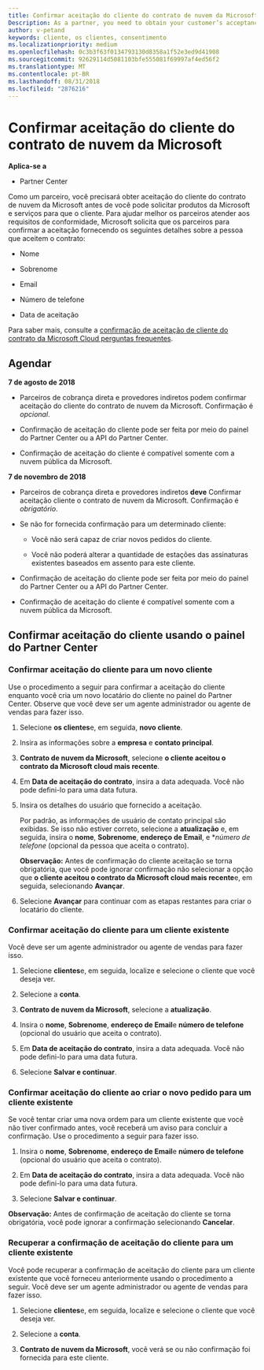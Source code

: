 ```yaml
---
title: Confirmar aceitação do cliente do contrato de nuvem da Microsoft | Partner Center
Description: As a partner, you need to obtain your customer’s acceptance of the Microsoft Cloud Agreement before you can order Microsoft products and services for that customer. To better help partners meet compliance requirements, Microsoft asks partners to confirm acceptance by providing certain details regarding the person who accepted the agreement.
author: v-petand
keywords: cliente, os clientes, consentimento
ms.localizationpriority: medium
ms.openlocfilehash: 0c3b3f63f0134793130d8358a1f52e3ed9d41908
ms.sourcegitcommit: 92629114d5081103bfe555081f69997af4ed56f2
ms.translationtype: MT
ms.contentlocale: pt-BR
ms.lasthandoff: 08/31/2018
ms.locfileid: "2876216"
---
```

# <a name="confirm-customer-acceptance-of-the-microsoft-cloud-agreement"></a>Confirmar aceitação do cliente do contrato de nuvem da Microsoft

**Aplica-se a**
-  Partner Center

Como um parceiro, você precisará obter aceitação do cliente do contrato de nuvem da Microsoft antes de você pode solicitar produtos da Microsoft e serviços para que o cliente. Para ajudar melhor os parceiros atender aos requisitos de conformidade, Microsoft solicita que os parceiros para confirmar a aceitação fornecendo os seguintes detalhes sobre a pessoa que aceitem o contrato: 

-   Nome

-   Sobrenome

-   Email

-   Número de telefone

-   Data de aceitação

Para saber mais, consulte a [confirmação de aceitação de cliente do contrato da Microsoft Cloud perguntas frequentes](https://docs.microsoft.com/en-us/partner-center/confirm-consent-faq).

## <a name="schedule"></a>Agendar

**7 de agosto de 2018**

-   Parceiros de cobrança direta e provedores indiretos podem confirmar aceitação do cliente do contrato de nuvem da Microsoft. Confirmação é *opcional*.

-   Confirmação de aceitação do cliente pode ser feita por meio do painel do Partner Center ou a API do Partner Center.

-   Confirmação de aceitação do cliente é compatível somente com a nuvem pública da Microsoft.


**7 de novembro de 2018**

-   Parceiros de cobrança direta e provedores indiretos **deve** Confirmar aceitação cliente o contrato de nuvem da Microsoft. Confirmação é *obrigatório*.

-   Se não for fornecida confirmação para um determinado cliente:

    -   Você não será capaz de criar novos pedidos do cliente.

    -   Você não poderá alterar a quantidade de estações das assinaturas existentes baseados em assento para este cliente.

-   Confirmação de aceitação do cliente pode ser feita por meio do painel do Partner Center ou a API do Partner Center.

-   Confirmação de aceitação do cliente é compatível somente com a nuvem pública da Microsoft.


## <a name="confirming-customer-acceptance-using-partner-center-dashboard"></a>Confirmar aceitação do cliente usando o painel do Partner Center

### <a name="confirm-customer-acceptance-for-a-new-customer"></a>Confirmar aceitação do cliente para um novo cliente

Use o procedimento a seguir para confirmar a aceitação do cliente enquanto você cria um novo locatário do cliente no painel do Partner Center. Observe que você deve ser um agente administrador ou agente de vendas para fazer isso. 
1.  Selecione **os clientes**e, em seguida, **novo cliente**.

2.  Insira as informações sobre a **empresa** e **contato principal**.

3.  **Contrato de nuvem da Microsoft**, selecione **o cliente aceitou o contrato da Microsoft cloud mais recente**. 

4.  Em **Data de aceitação do contrato**, insira a data adequada. Você não pode defini-lo para uma data futura.

5.  Insira os detalhes do usuário que fornecido a aceitação. 

    Por padrão, as informações de usuário de contato principal são exibidas. Se isso não estiver correto, selecione a **atualização** e, em seguida, insira o **nome**, **Sobrenome**, **endereço de Email**, e **número de telefone* (opcional da pessoa que aceita o contrato).

    **Observação:** Antes de confirmação do cliente aceitação se torna obrigatória, que você pode ignorar confirmação não selecionar a opção que **o cliente aceitou o contrato da Microsoft cloud mais recente**e, em seguida, selecionando **Avançar**.

6.  Selecione **Avançar** para continuar com as etapas restantes para criar o locatário do cliente.

### <a name="confirm-customer-acceptance-for-an-existing-customer"></a>Confirmar aceitação do cliente para um cliente existente

Você deve ser um agente administrador ou agente de vendas para fazer isso. 

1.  Selecione **clientes**e, em seguida, localize e selecione o cliente que você deseja ver. 

2.  Selecione a **conta**.

3.  **Contrato de nuvem da Microsoft**, selecione a **atualização**.

4.  Insira o **nome**, **Sobrenome**, **endereço de Email**e **número de telefone** (opcional do usuário que aceita o contrato).

5.  Em **Data de aceitação do contrato**, insira a data adequada. Você não pode defini-lo para uma data futura.

6.  Selecione **Salvar e continuar**.

### <a name="confirm-customer-acceptance-while-creating-new-order-for-an-existing-customer"></a>Confirmar aceitação do cliente ao criar o novo pedido para um cliente existente

Se você tentar criar uma nova ordem para um cliente existente que você não tiver confirmado antes, você receberá um aviso para concluir a confirmação. Use o procedimento a seguir para fazer isso. 

1.  Insira o **nome**, **Sobrenome**, **endereço de Email**e **número de telefone** (opcional do usuário que aceita o contrato).

2.  Em **Data de aceitação do contrato**, insira a data adequada. Você não pode defini-lo para uma data futura.

3.  Selecione **Salvar e continuar**.

**Observação:** Antes de confirmação de aceitação do cliente se torna obrigatória, você pode ignorar a confirmação selecionando **Cancelar**.

### <a name="retrieve-confirmation-of-customer-acceptance-for-an-existing-customer"></a>Recuperar a confirmação de aceitação do cliente para um cliente existente

Você pode recuperar a confirmação de aceitação do cliente para um cliente existente que você forneceu anteriormente usando o procedimento a seguir. Você deve ser um agente administrador ou agente de vendas para fazer isso. 

1.  Selecione **clientes**e, em seguida, localize e selecione o cliente que você deseja ver. 

2.  Selecione a **conta**.

3.  **Contrato de nuvem da Microsoft**, você verá se ou não confirmação foi fornecida para este cliente.

